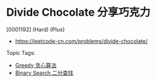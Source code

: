 # Divide Chocolate 分享巧克力

[0001192] (Hard) (Plus)

- https://leetcode-cn.com/problems/divide-chocolate/

Topic Tags:

- [Greedy 贪心算法](https://leetcode-cn.com/tag/greedy/)
- [Binary Search 二分查找](https://leetcode-cn.com/tag/binary-search/)
